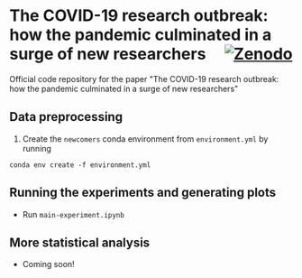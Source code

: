 # The COVID-19 research outbreak: how the pandemic culminated in a surge of new researchers &nbsp; &nbsp; [![Zenodo](https://zenodo.org/badge/DOI/10.5281/zenodo.10368779.svg)](https://doi.org/10.5281/zenodo.10368779)



Official code repository for the paper "The COVID-19 research outbreak: how the pandemic culminated in a surge of new researchers"

## Data preprocessing
1. Create the `newcomers` conda environment from `environment.yml` by running 
```
conda env create -f environment.yml
```

## Running the experiments and generating plots 
* Run `main-experiment.ipynb` 

## More statistical analysis
* Coming soon!
